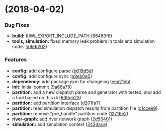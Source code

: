 <a name=""></a>
#  (2018-04-02)


### Bug Fixes

* **build:** KIWI_EXPORT_INCLUDE_PATH ([86469f6](https://git.gensh.me/HPCer/hydrology/pnohs/commits/86469f6))
* **tools, simulation:** fixed memory leak problem in tools and simulation code. ([d9e6202](https://git.gensh.me/HPCer/hydrology/pnohs/commits/d9e6202))


### Features

* **config:** add configure parse ([b619d5d](https://git.gensh.me/HPCer/hydrology/pnohs/commits/b619d5d))
* **config:** add configure sync ([a9eb0e0](https://git.gensh.me/HPCer/hydrology/pnohs/commits/a9eb0e0))
* **dependency:** add package.json for changelog ([eea21eb](https://git.gensh.me/HPCer/hydrology/pnohs/commits/eea21eb))
* **init:** initial commit ([9a66a79](https://git.gensh.me/HPCer/hydrology/pnohs/commits/9a66a79))
* **partition:** add a new dispatch parse and generator with tested, and add a tool based on this di ([630e523](https://git.gensh.me/HPCer/hydrology/pnohs/commits/630e523))
* **partition:** add partition interface ([d201fa7](https://git.gensh.me/HPCer/hydrology/pnohs/commits/d201fa7))
* **partition:** read simulation dispatch results from partition file ([c1ccee9](https://git.gensh.me/HPCer/hydrology/pnohs/commits/c1ccee9))
* **partition:** remove "pre_handle" partition code ([12716e2](https://git.gensh.me/HPCer/hydrology/pnohs/commits/12716e2))
* **river-graph:** add river network graph ([2d56401](https://git.gensh.me/HPCer/hydrology/pnohs/commits/2d56401))
* **simulation:** add simulation context ([342dace](https://git.gensh.me/HPCer/hydrology/pnohs/commits/342dace))



